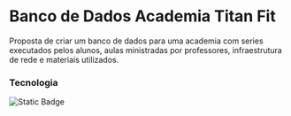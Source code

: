 # Banco de Dados Academia Titan Fit
Proposta de criar um banco de dados para uma academia com series executados pelos alunos, aulas ministradas por professores, infraestrutura de rede e materiais utilizados.

### Tecnologia
![Static Badge](https://img.shields.io/badge/SQL_Server-black?style=flat&logoColor=white&logoSize=auto&color=black)

